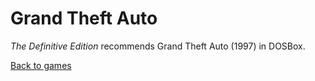 # Grand Theft Auto

_The Definitive Edition_ recommends Grand Theft Auto (1997) in DOSBox.

[Back to games](/games)
